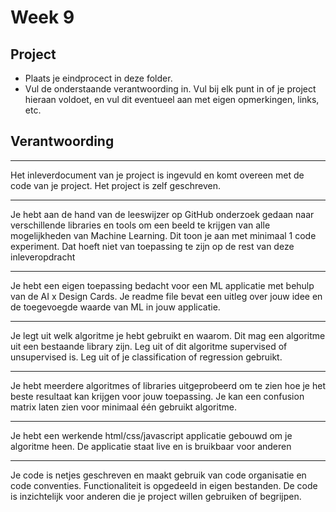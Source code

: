 # Week 9

## Project

- Plaats je eindprocect in deze folder.
- Vul de onderstaande verantwoording in. Vul bij elk punt in of je project hieraan voldoet, en vul dit eventueel aan met eigen opmerkingen, links, etc.

## Verantwoording

___

Het inleverdocument van je project is ingevuld en komt overeen met de code van je project. Het project is zelf geschreven.
___

Je hebt aan de hand van de leeswijzer op GitHub onderzoek gedaan naar verschillende libraries en tools om een beeld te krijgen van alle mogelijkheden van Machine Learning. Dit toon je aan met minimaal 1 code experiment. Dat hoeft niet van toepassing te zijn op de rest van deze inleveropdracht

--- 

Je hebt een eigen toepassing bedacht voor een ML applicatie met behulp van de AI x Design Cards. Je readme file bevat een uitleg over jouw idee en de toegevoegde waarde van ML in jouw applicatie.	

---

Je legt uit welk algoritme je hebt gebruikt en waarom. Dit mag een algoritme uit een bestaande library zijn. Leg uit of dit algoritme supervised of unsupervised is. Leg uit of je classification of regression gebruikt.

---

Je hebt meerdere algoritmes of libraries uitgeprobeerd om te zien hoe je het beste resultaat kan krijgen voor jouw toepassing. Je kan een confusion matrix laten zien voor minimaal één gebruikt algoritme.

---
Je hebt een werkende html/css/javascript applicatie gebouwd om je algoritme heen. De applicatie staat live en is bruikbaar voor anderen

---

Je code is netjes geschreven en maakt gebruik van code organisatie en code conventies. Functionaliteit is opgedeeld in eigen bestanden. De code is inzichtelijk voor anderen die je project willen gebruiken of begrijpen.